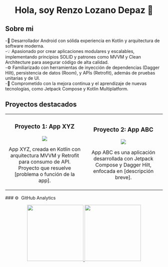 <div align="center"> <h1 align="center">Hola, soy Renzo Lozano Depaz 👋</h1> </div>

## Sobre mi
-📱 Desarrollador Android con sólida experiencia en Kotlin y arquitectura de software moderna.
<br>
-💡 Apasionado por crear aplicaciones modulares y escalables, implementando principios SOLID y patrones como MVVM y Clean Architecture para asegurar código de alta calidad.
<br>
-⚙️ Familiarizado con herramientas de inyección de dependencias (Dagger Hilt), persistencia de datos (Room), y APIs (Retrofit), además de pruebas unitarias y de UI.
<br>
-🌱 Comprometido con la mejora continua y el aprendizaje de nuevas tecnologías, como Jetpack Compose y Kotlin Multiplatform.
<br>
## Proyectos destacados
<table> <tr> <td width="50%"> <h3 align="center">Proyecto 1: App XYZ</h3> <div align="center"> <p> <a href="https://github.com/tuusuario/proyecto1" target="_blank"> <img src="https://img.shields.io/badge/C%C3%93DIGO-blue?style=for-the-badge&logo=github&logoColor=white"> </a> </p> <p>App XYZ, creada en Kotlin con arquitectura MVVM y Retrofit para consumo de API. Proyecto que resuelve [problema o función de la app].</p> </div> </td> <td width="50%"> <h3 align="center">Proyecto 2: App ABC</h3> <div align="center"> <p> <a href="https://github.com/tuusuario/proyecto2" target="_blank"> <img src="https://img.shields.io/badge/C%C3%93DIGO-green?style=for-the-badge&logo=github&logoColor=white"> </a> </p> <p>App ABC es una aplicación desarrollada con Jetpack Compose y Dagger Hilt, enfocada en [descripción breve].</p> </div> </td> </tr> </table>
### ⚙️ &nbsp;GitHub Analytics

<p align="center">
<a href="https://github.com/RenzoLD">
  <img height="180em" src="https://github-readme-stats-eight-theta.vercel.app/api?username=RenzoLD&show_icons=true&theme=algolia&include_all_commits=true&count_private=true"/>
  <img height="180em" src="https://github-readme-stats-eight-theta.vercel.app/api/top-langs/?username=RenzoLD&layout=compact&langs_count=8&theme=algolia"/>
</a>
</p>
